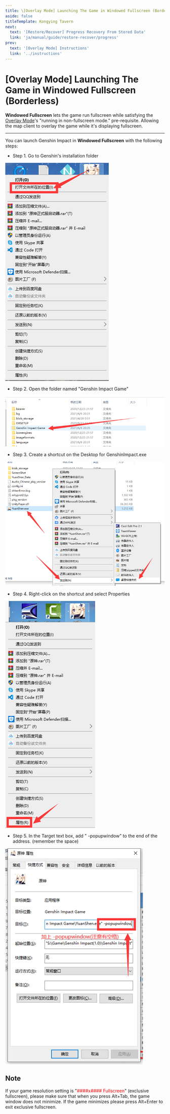 ```yaml
---
title: \[Overlay Mode] Launching The Game in Windowed Fullscreen (Borderless)
aside: false
titleTemplate: Kongying Tavern
next:
  text: '[Restore/Recover] Progress Recovery From Stored Data'
  link: 'ja/manual/guide/restore-recover/progress'
prev:
  text: '[Overlay Mode] Instructions'
  link: '../instructions'
---
```


[原文：【窗口全屏/无边框窗口模式】启动游戏]: # 'https://support.qq.com/products/321980/faqs/97887'

# [Overlay Mode] Launching The Game in Windowed Fullscreen (Borderless)

**Windowed Fullscreen** lets the game run fullscreen while satisfying the [Overlay Mode](https://support.qq.com/products/321980/faqs-more/?id=135544)'s "running in non-fullscreen mode." pre-requisite. Allowing the map client to overlay the game while it's displaying fullscreen.

---

You can launch Genshin Impact in **Windowed Fullscreen** with the following steps:

- Step 1. Go to Genshin's installation folder

![](/imgs/ja/manual/fullscreen-windowed/1.png)

- Step 2. Open the folder named "Genshin Impact Game"

![](/imgs/ja/manual/fullscreen-windowed/2.png)

- Step 3. Create a shortcut on the Desktop for GenshinImpact.exe

![](/imgs/ja/manual/fullscreen-windowed/3.png)

- Step 4. Right-click on the shortcut and select Properties

![](/imgs/ja/manual/fullscreen-windowed/4.png)

- Step 5. In the Target text box, add " -popupwindow" to the end of the address. (remember the space)

![](/imgs/ja/manual/fullscreen-windowed/5.png)

## Note

If your game resolution setting is "<span style="color: red">####x#### Fullscreen</span>" (exclusive fullscreen), please make sure that when you press Alt+Tab, the game window does not minimize. If the game minimizes please press Alt+Enter to exit exclusive fullscreen.
